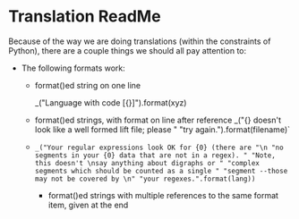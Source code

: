 # Translation ReadMe
Because of the way we are doing translations (within the constraints of
Python), there are a couple things we should all pay attention to:

- The following formats work:
    - format()ed string on one line

        _("Language with code [{}]").format(xyz)
    - format()ed strings, with format on line after reference
        _("{} doesn't look like a well formed lift file; please "
        "try again.").format(filename)`
    - `_("Your regular expressions look OK for {0} (there are "\n
                "no segments in your {0} data that are not in a regex). "
                "Note, this doesn't \nsay anything about digraphs or "
                "complex segments which should be counted as a single "
                "segment --those may not be covered by \n"
                "your regexes.".format(lang))`
        - format()ed strings with multiple references to the same format item, given at the end
